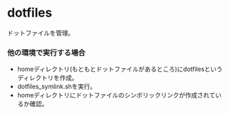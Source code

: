 dotfiles
========
ドットファイルを管理。

### 他の環境で実行する場合

- homeディレクトリ(もともとドットファイルがあるところ)にdotfilesというディレクトリを作成。
- dotfiles_symlink.shを実行。
- homeディレクトリにドットファイルのシンボリックリンクが作成されているか確認。
